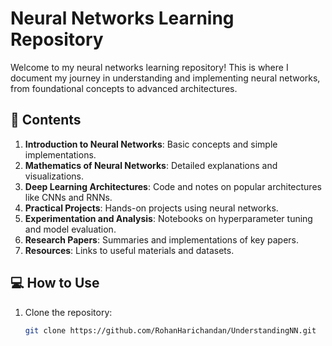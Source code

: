 # Neural Networks Learning Repository

Welcome to my neural networks learning repository! This is where I document my journey in understanding and implementing neural networks, from foundational concepts to advanced architectures.

## 📂 Contents
1. **Introduction to Neural Networks**: Basic concepts and simple implementations.
2. **Mathematics of Neural Networks**: Detailed explanations and visualizations.
3. **Deep Learning Architectures**: Code and notes on popular architectures like CNNs and RNNs.
4. **Practical Projects**: Hands-on projects using neural networks.
5. **Experimentation and Analysis**: Notebooks on hyperparameter tuning and model evaluation.
6. **Research Papers**: Summaries and implementations of key papers.
7. **Resources**: Links to useful materials and datasets.

## 💻 How to Use
1. Clone the repository:
   ```bash
   git clone https://github.com/RohanHarichandan/UnderstandingNN.git
